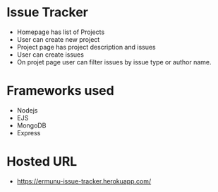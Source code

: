 # Issue Tracker
- Homepage has list of Projects
- User can create new project
- Project page has project description and issues
- User can create issues
- On projet page user can filter issues by issue type or author name.

# Frameworks used
- Nodejs
- EJS
- MongoDB
- Express 

# Hosted URL
- https://ermunu-issue-tracker.herokuapp.com/
